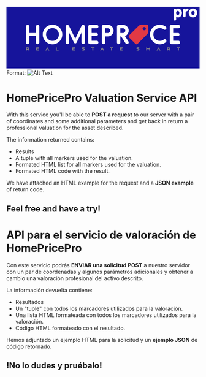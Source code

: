 ![HomepricePro Logo](/images/hppro.svg)
Format: ![Alt Text](https://www.homeprice.es)

# **HomePricePro** Valuation Service API

With this service you'll be able to **POST a request** to our server with a pair of coordinates and some additional parameters and get back in return a professional valuation for the asset described.

The information returned contains:

* Results
* A tuple with all markers used for the valuation.
* Formated HTML list for all markers used for the valuation.
* Formated HTML code with the result.

We have attached an HTML example for the request and a **JSON example** of return code.

## Feel free and have a try!

# API para el servicio de valoración de **HomePricePro**

Con este servicio podrás **ENVIAR una solicitud POST** a nuestro servidor con un par de coordenadas y algunos parámetros adicionales y obtener a cambio una valoración profesional del activo descrito.

La información devuelta contiene:

* Resultados
* Un "tuple" con todos los marcadores utilizados para la valoración.
* Una lista HTML formateada con todos los marcadores utilizados para la valoración.
* Código HTML formateado con el resultado.

Hemos adjuntado un ejemplo HTML para la solicitud y un **ejemplo JSON** de código retornado.

## !No lo dudes y pruébalo!